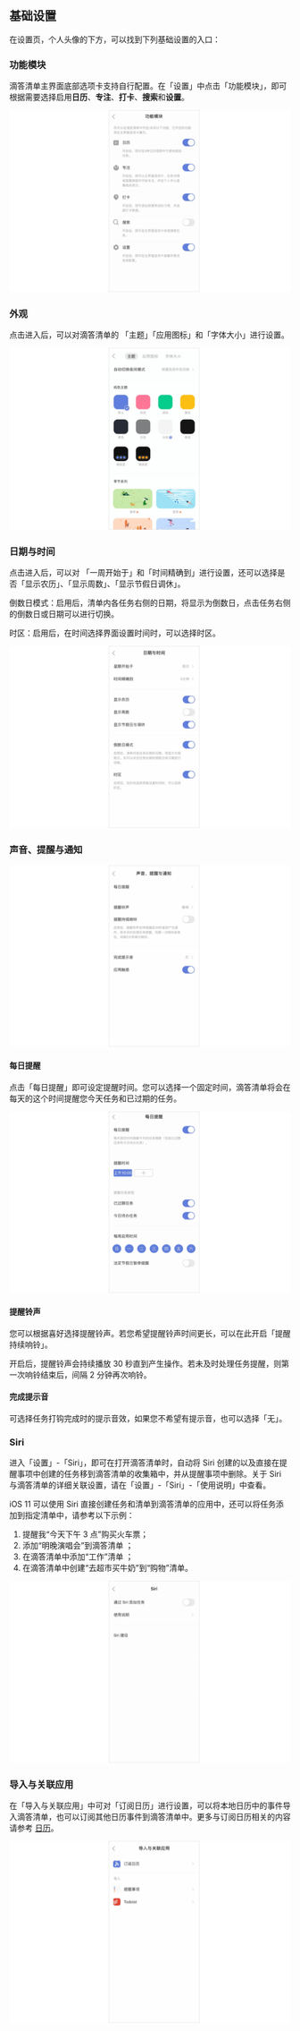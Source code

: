 ## 基础设置

在设置页，个人头像的下方，可以找到下列基础设置的入口：

### 功能模块
滴答清单主界面底部选项卡支持自行配置。在「设置」中点击「功能模块」，即可根据需要选择启用**日历**、**专注**、**打卡**、**搜索**和**设置**。

![](../../images/ios/8.png)

### 外观
点击进入后，可以对滴答清单的 「主题」「应用图标」和「字体大小」进行设置。

![](../../images/ios/15.png)

### 日期与时间
点击进入后，可以对 「一周开始于」和「时间精确到」进行设置，还可以选择是否「显示农历」、「显示周数」、「显示节假日调休」。

倒数日模式：启用后，清单内各任务右侧的日期，将显示为倒数日，点击任务右侧的倒数日或日期可以进行切换。

时区：启用后，在时间选择界面设置时间时，可以选择时区。

![](../../images/ios/22.png)


### 声音、提醒与通知

![](../../images/ios/30.png)

#### 每日提醒

点击「每日提醒」即可设定提醒时间。您可以选择一个固定时间，滴答清单将会在每天的这个时间提醒您今天任务和已过期的任务。 

![](../../images/ios/29.png)

#### 提醒铃声

您可以根据喜好选择提醒铃声。若您希望提醒铃声时间更长，可以在此开启「提醒持续响铃」。

开启后，提醒铃声会持续播放 30 秒直到产生操作。若未及时处理任务提醒，则第一次响铃结束后，间隔 2 分钟再次响铃。

#### 完成提示音

可选择任务打钩完成时的提示音效，如果您不希望有提示音，也可以选择「无」。 

### Siri

进入「设置」-「Siri」，即可在打开滴答清单时，自动将 Siri 创建的以及直接在提醒事项中创建的任务移到滴答清单的收集箱中，并从提醒事项中删除。关于 Siri 与滴答清单的详细关联设置，请在「设置」-「Siri」-「使用说明」中查看。

iOS 11 可以使用 Siri 直接创建任务和清单到滴答清单的应用中，还可以将任务添加到指定清单中，请参考以下示例：
1. 提醒我“今天下午 3 点”购买火车票； 
2.  添加“明晚演唱会”到滴答清单 ；
3.   在滴答清单中添加“工作”清单 ；
4.   在滴答清单中创建“去超市买牛奶”到“购物”清单。
 
![](../../images/ios/31.png)

### 导入与关联应用
在「导入与关联应用」中可对「订阅日历」进行设置，可以将本地日历中的事件导入滴答清单，也可以订阅其他日历事件到滴答清单中。更多与订阅日历相关的内容请参考 [日历](../iOS/calendar/subscription.md)。

![](../../images/ios/32.png)





